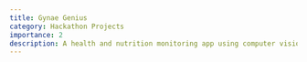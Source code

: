 ```yaml
---
title: Gynae Genius
category: Hackathon Projects
importance: 2
description: A health and nutrition monitoring app using computer vision.
---
```

